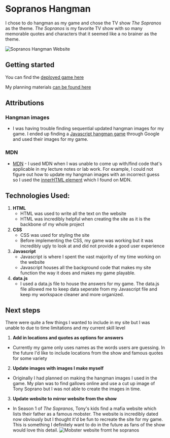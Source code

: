 # Sopranos Hangman
I chose to do hangman as my game and chose the TV show *The Sopranos* as the theme. *The Sopranos* is my favorite TV show with so many memorable quotes and characters that it seemed like a no brainer as the theme.

![Sopranos Hangman Website](https://i.imgur.com/RwmSnml.png)

## Getting started
You can find the [deployed game here](https://michaelmcbride113.github.io/Sopranos-hangman-game/)

My planning materials [can be found here](https://github.com/michaelmcbride113/Sopranos-hangman-game/blob/main/js/psuedocode.js)


## Attributions
### Hangman images
 - I was having trouble finding sequential updated hangman images for my game. I ended up finding a [Javascript hangman game](https://www.geeksforgeeks.org/build-a-hangman-game-using-javascript/?utm_source=auth&utm_medium=saved&utm_campaign=articles) through Google and used their images for my game.
 ### MDN
-  [MDN](https://developer.mozilla.org/en-US/) - I used MDN when I was unable to come up with/find code that's applicable in my lecture notes or lab work. For example, I could not figure out how to update my hangman images with an incorrect guess so I used the [innerHTML element](https://developer.mozilla.org/en-US/docs/Web/API/Element/innerHTML) which I found on MDN.

## Technologies Used: 
1. **HTML**
    * HTML was used to write all the text on the website
    * HTML was incredibly helpful when creating the site as it is the backbone of my whole project
2. **CSS**
    * CSS was used for styling the site
    * Before implementing the CSS, my game was working but it was incredibly ugly to look at and did not provide a good user experience
3. **Javascript**
    * Javascript is where I spent the vast majority of my time working on the website
    * Javascript houses all the background code that makes my site function the way it does and makes my game playable.
4. **data.js**
    * I used a data.js file to house the answers for my game. The data.js file allowed me to keep data seperate from my Javascript file and keep my workspace cleaner and more organized.


## Next steps
There were quite a few things I wanted to include in my site but I was unable to due to time limitations and my current skill level 

1. **Add in locations and quotes as options for answers**
* Currently my game only uses names as the words users are guessing. In the future I'd like to include locations from the show and famous quotes for some variety

2. **Update images with images I make myself**
* Originally I had planned on making the hangman images I used in the game. My plan was to find gallows online and use a cut up image of Tony Soprano but I was not able to create the images in time. 
3. **Update website to mirror website from the show**
* In Season 1 of *The Sopranos*, Tony's kids find a mafia website which lists their father as a famous mobster. The website is incredibly dated now obviously but I thought it'd be fun to recreate the site for my game. This is something I definitely want to do in the future as fans of the show would love this detail.
![Mobster website fromt he sopranos](https://static.wikia.nocookie.net/sopranos/images/0/04/1_4_sopranos_1.jpg/revision/latest/scale-to-width-down/985?cb=20200521174401)